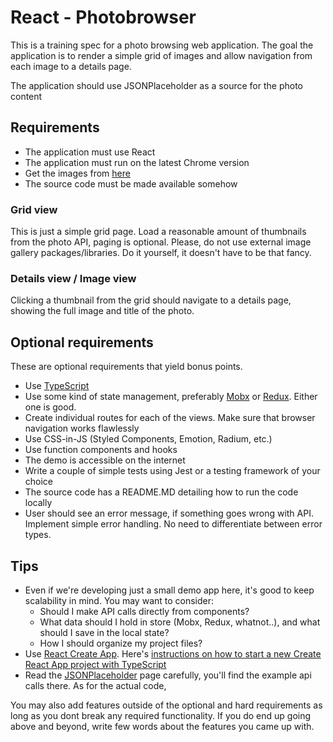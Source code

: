# React - Photobrowser
This is a training spec for a photo browsing web application. The goal the application is to render a simple grid of images and allow navigation from each image to a details page.

The application should use JSONPlaceholder as a source for the photo content

## Requirements
* The application must use React
* The application must run on the latest Chrome version
* Get the images from [here](http://jsonplaceholder.typicode.com/photos)
* The source code must be made available somehow

### Grid view
This is just a simple grid page. Load a reasonable amount of thumbnails from the photo API, paging is optional. Please, do not use external image gallery packages/libraries. Do it yourself, it doesn't have to be that fancy.

### Details view / Image view
Clicking a thumbnail from the grid should navigate to a details page, showing the full image and title of the photo.


## Optional requirements
These are optional requirements that yield bonus points.

* Use [TypeScript](https://www.typescriptlang.org/)
* Use some kind of state management, preferably [Mobx](https://mobx.js.org/) or [Redux](https://mobx.js.org/). Either one is good.
* Create individual routes for each of the views. Make sure that browser navigation works flawlessly
* Use CSS-in-JS (Styled Components, Emotion, Radium, etc.)
* Use function components and hooks
* The demo is accessible on the internet
* Write a couple of simple tests using Jest or a testing framework of your choice
* The source code has a README.MD detailing how to run the code locally
* User should see an error message, if something goes wrong with API. Implement simple error handling. No need to differentiate between error types.

## Tips
* Even if we're developing just a small demo app here, it's good to keep scalability in mind. You may want to consider:
  * Should I make API calls directly from components?
  * What data should I hold in store (Mobx, Redux, whatnot..), and what should I save in the local state?
  * How I should organize my project files?
* Use [React Create App](https://create-react-app.dev/). Here's [instructions on how to start a new Create React App project with TypeScript](https://create-react-app.dev/docs/adding-typescript/)
* Read the [JSONPlaceholder](http://jsonplaceholder.typicode.com/) page carefully, you'll find the example api calls there. As for the actual code, 

You may also add features outside of the optional and hard requirements as long as you dont break any required functionality. If you do end up going above and beyond, write few words about the features you came up with.